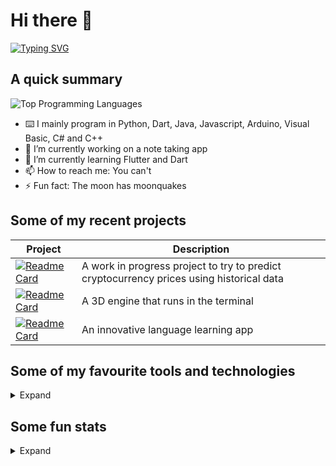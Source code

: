 # Hi there 👋

[![Typing SVG](https://readme-typing-svg.demolab.com?font=Fira+Code&duration=3000&pause=1000&color=41FF25&background=000000&width=435&lines=Hi%2C+I'm+Jacob+MacLeod;I+love+programming+and+making+things!;Check+out+my+README.md)](https://git.io/typing-svg)

## A quick summary
![Top Programming Languages](https://github-readme-stats.vercel.app/api/top-langs/?username=jacob-macleod&theme=buefy&layout=compact)

- ⌨️ I mainly program in Python, Dart, Java, Javascript, Arduino, Visual Basic, C# and C++
- 🔭 I’m currently working on a note taking app
- 🌱 I’m currently learning Flutter and Dart
- 📫 How to reach me: You can't
- ⚡ Fun fact: The moon has moonquakes

## Some of my recent projects
|**Project**|**Description**|
|-------|-----------|
|[![Readme Card](https://github-readme-stats.vercel.app/api/pin/?username=jacob-macleod&repo=Cryptocurrency-Price-Prediction)](https://github.com/jacob-macleod/Cryptocurrency-Price-Prediction)|A work in progress project to try to predict cryptocurrency prices using historical data|
|[![Readme Card](https://github-readme-stats.vercel.app/api/pin/?username=jacob-macleod&repo=3D-Engine)](https://github.com/jacob-macleod/3D-Engine)|A 3D engine that runs in the terminal|
|[![Readme Card](https://github-readme-stats.vercel.app/api/pin/?username=jacob-macleod&repo=LinguaLearn)](https://github.com/jacob-macleod/LinguaLearn)|An innovative language learning app|

## Some of my favourite tools and technologies


<details>
  <summary>Expand</summary>
  
  ### Programming Languages
  ![Python](https://img.shields.io/badge/python-3670A0?style=for-the-badge&logo=python&logoColor=ffdd54)
  ![Java](https://img.shields.io/badge/java-%23ED8B00.svg?style=for-the-badge&logo=java&logoColor=white)
  ![JavaScript](https://img.shields.io/badge/javascript-%23323330.svg?style=for-the-badge&logo=javascript&logoColor=%23F7DF1E)
  ![HTML5](https://img.shields.io/badge/html5-%23E34F26.svg?style=for-the-badge&logo=html5&logoColor=white)
  ![C++](https://img.shields.io/badge/c++-%2300599C.svg?style=for-the-badge&logo=c%2B%2B&logoColor=white)
  ![CSS3](https://img.shields.io/badge/css3-%231572B6.svg?style=for-the-badge&logo=css3&logoColor=white)
  ![Markdown](https://img.shields.io/badge/markdown-%23000000.svg?style=for-the-badge&logo=markdown&logoColor=white)
  ![C#](https://img.shields.io/badge/c%23-%23239120.svg?style=for-the-badge&logo=c-sharp&logoColor=white)
 
 ### Applications
![Vim](https://img.shields.io/badge/VIM-%2311AB00.svg?style=for-the-badge&logo=vim&logoColor=white)
![Replit](https://img.shields.io/badge/Replit-DD1200?style=for-the-badge&logo=Replit&logoColor=white)
![Visual Studio Code](https://img.shields.io/badge/Visual%20Studio%20Code-0078d7.svg?style=for-the-badge&logo=visual-studio-code&logoColor=white)
![Visual Studio](https://img.shields.io/badge/Visual%20Studio-5C2D91.svg?style=for-the-badge&logo=visual-studio&logoColor=white)
![Jupyter Notebook](https://img.shields.io/badge/jupyter-%23FA0F00.svg?style=for-the-badge&logo=jupyter&logoColor=white)
![IntelliJ IDEA](https://img.shields.io/badge/IntelliJIDEA-000000.svg?style=for-the-badge&logo=intellij-idea&logoColor=white)
![Android Studio](https://img.shields.io/badge/Android%20Studio-3DDC84.svg?style=for-the-badge&logo=android-studio&logoColor=white)
![Eclipse](https://img.shields.io/badge/Eclipse-FE7A16.svg?style=for-the-badge&logo=Eclipse&logoColor=white)
![Blender](https://img.shields.io/badge/blender-%23F5792A.svg?style=for-the-badge&logo=blender&logoColor=white)
![Figma](https://img.shields.io/badge/figma-%23F24E1E.svg?style=for-the-badge&logo=figma&logoColor=white)
![Gimp Gnu Image Manipulation Program](https://img.shields.io/badge/Gimp-657D8B?style=for-the-badge&logo=gimp&logoColor=FFFFFF)
 
 ### Technologies
 ![TensorFlow](https://img.shields.io/badge/TensorFlow-%23FF6F00.svg?style=for-the-badge&logo=TensorFlow&logoColor=white)
 ![NumPy](https://img.shields.io/badge/numpy-%23013243.svg?style=for-the-badge&logo=numpy&logoColor=white)
 ![Keras](https://img.shields.io/badge/Keras-%23D00000.svg?style=for-the-badge&logo=Keras&logoColor=white)
 ![Matplotlib](https://img.shields.io/badge/Matplotlib-%23ffffff.svg?style=for-the-badge&logo=Matplotlib&logoColor=black)
 ![MySQL](https://img.shields.io/badge/mysql-%2300f.svg?style=for-the-badge&logo=mysql&logoColor=white)
 ![MongoDB](https://img.shields.io/badge/MongoDB-%234ea94b.svg?style=for-the-badge&logo=mongodb&logoColor=white)
 ![Chart.js](https://img.shields.io/badge/chart.js-F5788D.svg?style=for-the-badge&logo=chart.js&logoColor=white)
 ![Flask](https://img.shields.io/badge/flask-%23000.svg?style=for-the-badge&logo=flask&logoColor=white)
 ![Google Cloud](https://img.shields.io/badge/GoogleCloud-%234285F4.svg?style=for-the-badge&logo=google-cloud&logoColor=white)
 ![AWS](https://img.shields.io/badge/AWS-%23FF9900.svg?style=for-the-badge&logo=amazon-aws&logoColor=white)
 ![Azure](https://img.shields.io/badge/azure-%230072C6.svg?style=for-the-badge&logo=microsoftazure&logoColor=white)
 
 ### Other
 ![Android](https://img.shields.io/badge/Android-3DDC84?style=for-the-badge&logo=android&logoColor=white)
 ![Kali](https://img.shields.io/badge/Kali-268BEE?style=for-the-badge&logo=kalilinux&logoColor=white)
 ![Linux](https://img.shields.io/badge/Linux-FCC624?style=for-the-badge&logo=linux&logoColor=black)
 ![Chrome OS](https://img.shields.io/badge/chrome%20os-3d89fc?style=for-the-badge&logo=google%20chrome&logoColor=white)
 ![Manjaro](https://img.shields.io/badge/Manjaro-35BF5C?style=for-the-badge&logo=Manjaro&logoColor=white)
 ![Raspberry Pi](https://img.shields.io/badge/-RaspberryPi-C51A4A?style=for-the-badge&logo=Raspberry-Pi)
</details>
 



## Some fun stats
<details>
 
 <summary>Expand</summary>
 
 ![Anurag's GitHub stats](https://github-readme-stats.vercel.app/api?username=jacob-macleod&show_icons=true)
  [![GitHub Streak](https://streak-stats.demolab.com/?user=jacob-macleod)](https://git.io/streak-stats)
</details>

<!--Some links I used to build me README.md:
https://github.com/DenverCoder1/readme-typing-svg
https://zzetao.github.io/awesome-github-profile/
https://github.com/anuraghazra/github-readme-stats
https://github.com/Ileriayo/markdown-badges
https://github.com/DenverCoder1/github-readme-streak-stats-->
